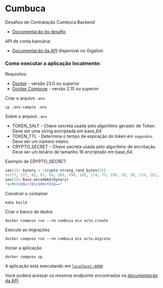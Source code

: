 # Cumbuca

Desafios de Contratação Cumbuca Backend

- [Documentação do desafio](desafio-back-end.md)

API de conta bancária:

- [Documentação da API](https://documenter.getpostman.com/view/20194093/2s935rKNiR) disponível no Gigalixir.

### Como executar a aplicação localmente:

Requisitos:

- [Docker](https://docs.docker.com/get-docker/) - versão 23.0 ou superior
- [Docker Compose](https://docs.docker.com/compose/) - versão 2.15 ou superior

Criar o arquivo `.env`

```
cp .env-sample .env
```

Sobre o arquivo `.env`

- TOKEN_SALT - Chave secreta usada pelo algorítimo gerador de Token. Deve ser uma string encriptada em base_64
- TOKEN_TTL - Determina o tempo de expiração do token em `segundos`. Deve ser um número inteiro.
- CRYPTO_SECRET - Chave secreta usada pelo algorítimo de encritação. Deve ser um binário de tamanho 16 encriptado em base_64.

Exemplo de CRYPTO_SECRET:

```elixir
iex(1)> bynary = :crypto.strong_rand_bytes(16)
<<171, 227, 62, 87, 54, 205, 190, 182, 124, 73, 196, 29, 30, 119, 252, 221>>
iex(2)> Base.encode64(bynary)
"q+M+VzbNvrZ8ScQdHnf83Q=="
```

Construir o container

```
make build
```

Criar o banco de dados

```
docker compose run --rm cumbuca mix ecto.create
```

Execute as migrações

```
docker compose run --rm cumbuca mix ecto.migrate
```

Iniciar a aplicação

```
docker compose up
```

A aplicação está executando em [`localhost:4000`](http://localhost:4000)

Você poderá acessar os mesmos endpoints encontrados na [documentação da API](https://documenter.getpostman.com/view/20194093/2s935rKNiR).
